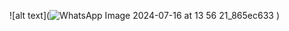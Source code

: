 ![alt text](![WhatsApp Image 2024-07-16 at 13 56 21_865ec633](https://github.com/user-attachments/assets/cd1c1993-e5c9-4b8c-a44c-a370227886ad)
)
